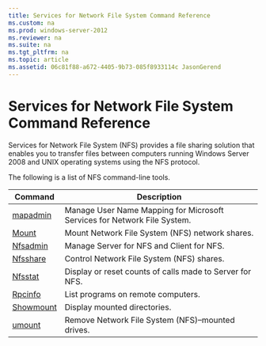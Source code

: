 ```yaml
---
title: Services for Network File System Command Reference
ms.custom: na
ms.prod: windows-server-2012
ms.reviewer: na
ms.suite: na
ms.tgt_pltfrm: na
ms.topic: article
ms.assetid: 06c81f88-a672-4405-9b73-085f8933114c JasonGerend
---
```

# Services for Network File System Command Reference
Services for Network File System \(NFS\) provides a file sharing solution that enables you to transfer files between computers running Windows Server 2008 and UNIX operating systems using the NFS protocol.  
  
The following is a list of NFS command\-line tools.  
  
|Command|Description|  
|-----------|---------------|  
|[mapadmin](mapadmin.md)|Manage User Name Mapping for Microsoft Services for Network File System.|  
|[Mount](Mount.md)|Mount Network File System \(NFS\) network shares.|  
|[Nfsadmin](Nfsadmin.md)|Manage Server for NFS and Client for NFS.|  
|[Nfsshare](Nfsshare.md)|Control Network File System \(NFS\) shares.|  
|[Nfsstat](Nfsstat.md)|Display or reset counts of calls made to Server for NFS.|  
|[Rpcinfo](Rpcinfo.md)|List programs on remote computers.|  
|[Showmount](Showmount.md)|Display mounted directories.|  
|[umount](assetId:///0726324c-c45a-444d-a753-99daf5e1c83a)|Remove Network File System \(NFS\)–mounted drives.|  
  

